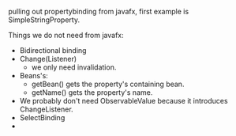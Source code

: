 pulling out propertybinding from javafx, first example is SimpleStringProperty.

Things we do not need from javafx:

* Bidirectional binding
* Change(Listener)
  * we only need invalidation.
* Beans's: 
  * getBean() gets the property's containing bean.
  * getName() gets the property's name.
* We probably don't need ObservableValue<T> because it introduces ChangeListener.
* SelectBinding
* 
